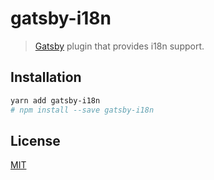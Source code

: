 # gatsby-i18n
> [Gatsby](https://github.com/gatsbyjs/gatsby) plugin that provides i18n support.

## Installation
```sh
yarn add gatsby-i18n
# npm install --save gatsby-i18n
```

## License
[MIT](LICENSE)
